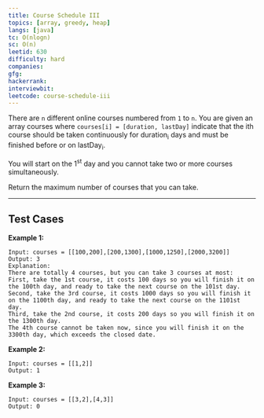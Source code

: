 ```yaml
---
title: Course Schedule III
topics: [array, greedy, heap]
langs: [java]
tc: O(nlogn)
sc: O(n)
leetid: 630
difficulty: hard
companies: 
gfg: 
hackerrank: 
interviewbit: 
leetcode: course-schedule-iii
---
```


There are `n` different online courses numbered from `1` to `n`. 
You are given an array courses where `courses[i] = [duration, lastDay]` 
indicate that the ith course should be taken continuously for duration<sub>i</sub> days 
and must be finished before or on lastDay<sub>i</sub>.

You will start on the 1<sup>st</sup> day and you cannot take two or more courses simultaneously.

Return the maximum number of courses that you can take.

---

## Test Cases

**Example 1:**
```
Input: courses = [[100,200],[200,1300],[1000,1250],[2000,3200]]
Output: 3
Explanation: 
There are totally 4 courses, but you can take 3 courses at most:
First, take the 1st course, it costs 100 days so you will finish it on the 100th day, and ready to take the next course on the 101st day.
Second, take the 3rd course, it costs 1000 days so you will finish it on the 1100th day, and ready to take the next course on the 1101st day. 
Third, take the 2nd course, it costs 200 days so you will finish it on the 1300th day. 
The 4th course cannot be taken now, since you will finish it on the 3300th day, which exceeds the closed date.
```

**Example 2:**
```
Input: courses = [[1,2]]
Output: 1
```

**Example 3:**
```
Input: courses = [[3,2],[4,3]]
Output: 0
```